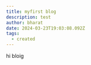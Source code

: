 ```yaml
---
title: myfirst blog
description: test
author: bharat
date: 2024-03-23T19:03:08.092Z
tags:
  - created
---
```

h﻿i bloig